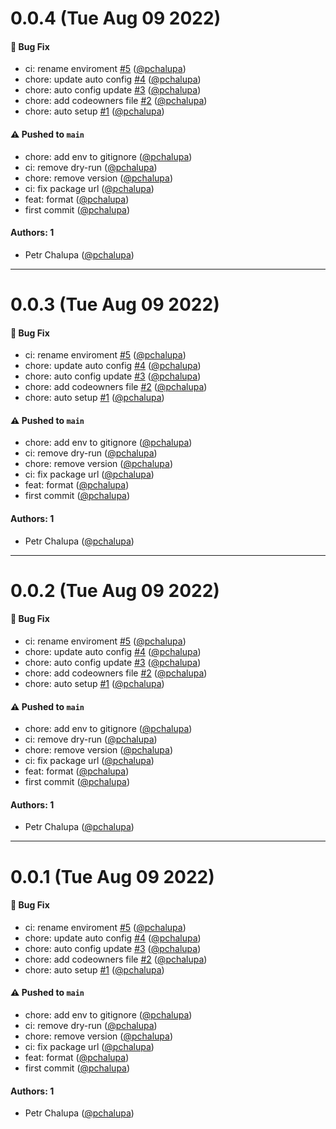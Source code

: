 # 0.0.4 (Tue Aug 09 2022)

#### 🐛 Bug Fix

- ci: rename enviroment [#5](https://github.com/torolocos/eslint-config/pull/5) ([@pchalupa](https://github.com/pchalupa))
- chore: update auto config [#4](https://github.com/torolocos/eslint-config/pull/4) ([@pchalupa](https://github.com/pchalupa))
- chore: auto config update [#3](https://github.com/torolocos/eslint-config/pull/3) ([@pchalupa](https://github.com/pchalupa))
- chore: add codeowners file [#2](https://github.com/torolocos/eslint-config/pull/2) ([@pchalupa](https://github.com/pchalupa))
- chore: auto setup [#1](https://github.com/torolocos/eslint-config/pull/1) ([@pchalupa](https://github.com/pchalupa))

#### ⚠️ Pushed to `main`

- chore: add env to gitignore ([@pchalupa](https://github.com/pchalupa))
- ci: remove dry-run ([@pchalupa](https://github.com/pchalupa))
- chore: remove version ([@pchalupa](https://github.com/pchalupa))
- ci: fix package url ([@pchalupa](https://github.com/pchalupa))
- feat: format ([@pchalupa](https://github.com/pchalupa))
- first commit ([@pchalupa](https://github.com/pchalupa))

#### Authors: 1

- Petr Chalupa ([@pchalupa](https://github.com/pchalupa))

---

# 0.0.3 (Tue Aug 09 2022)

#### 🐛 Bug Fix

- ci: rename enviroment [#5](https://github.com/torolocos/eslint-config/pull/5) ([@pchalupa](https://github.com/pchalupa))
- chore: update auto config [#4](https://github.com/torolocos/eslint-config/pull/4) ([@pchalupa](https://github.com/pchalupa))
- chore: auto config update [#3](https://github.com/torolocos/eslint-config/pull/3) ([@pchalupa](https://github.com/pchalupa))
- chore: add codeowners file [#2](https://github.com/torolocos/eslint-config/pull/2) ([@pchalupa](https://github.com/pchalupa))
- chore: auto setup [#1](https://github.com/torolocos/eslint-config/pull/1) ([@pchalupa](https://github.com/pchalupa))

#### ⚠️ Pushed to `main`

- chore: add env to gitignore ([@pchalupa](https://github.com/pchalupa))
- ci: remove dry-run ([@pchalupa](https://github.com/pchalupa))
- chore: remove version ([@pchalupa](https://github.com/pchalupa))
- ci: fix package url ([@pchalupa](https://github.com/pchalupa))
- feat: format ([@pchalupa](https://github.com/pchalupa))
- first commit ([@pchalupa](https://github.com/pchalupa))

#### Authors: 1

- Petr Chalupa ([@pchalupa](https://github.com/pchalupa))

---

# 0.0.2 (Tue Aug 09 2022)

#### 🐛 Bug Fix

- ci: rename enviroment [#5](https://github.com/torolocos/eslint-config/pull/5) ([@pchalupa](https://github.com/pchalupa))
- chore: update auto config [#4](https://github.com/torolocos/eslint-config/pull/4) ([@pchalupa](https://github.com/pchalupa))
- chore: auto config update [#3](https://github.com/torolocos/eslint-config/pull/3) ([@pchalupa](https://github.com/pchalupa))
- chore: add codeowners file [#2](https://github.com/torolocos/eslint-config/pull/2) ([@pchalupa](https://github.com/pchalupa))
- chore: auto setup [#1](https://github.com/torolocos/eslint-config/pull/1) ([@pchalupa](https://github.com/pchalupa))

#### ⚠️ Pushed to `main`

- chore: add env to gitignore ([@pchalupa](https://github.com/pchalupa))
- ci: remove dry-run ([@pchalupa](https://github.com/pchalupa))
- chore: remove version ([@pchalupa](https://github.com/pchalupa))
- ci: fix package url ([@pchalupa](https://github.com/pchalupa))
- feat: format ([@pchalupa](https://github.com/pchalupa))
- first commit ([@pchalupa](https://github.com/pchalupa))

#### Authors: 1

- Petr Chalupa ([@pchalupa](https://github.com/pchalupa))

---

# 0.0.1 (Tue Aug 09 2022)

#### 🐛 Bug Fix

- ci: rename enviroment [#5](https://github.com/torolocos/eslint-config/pull/5) ([@pchalupa](https://github.com/pchalupa))
- chore: update auto config [#4](https://github.com/torolocos/eslint-config/pull/4) ([@pchalupa](https://github.com/pchalupa))
- chore: auto config update [#3](https://github.com/torolocos/eslint-config/pull/3) ([@pchalupa](https://github.com/pchalupa))
- chore: add codeowners file [#2](https://github.com/torolocos/eslint-config/pull/2) ([@pchalupa](https://github.com/pchalupa))
- chore: auto setup [#1](https://github.com/torolocos/eslint-config/pull/1) ([@pchalupa](https://github.com/pchalupa))

#### ⚠️ Pushed to `main`

- chore: add env to gitignore ([@pchalupa](https://github.com/pchalupa))
- ci: remove dry-run ([@pchalupa](https://github.com/pchalupa))
- chore: remove version ([@pchalupa](https://github.com/pchalupa))
- ci: fix package url ([@pchalupa](https://github.com/pchalupa))
- feat: format ([@pchalupa](https://github.com/pchalupa))
- first commit ([@pchalupa](https://github.com/pchalupa))

#### Authors: 1

- Petr Chalupa ([@pchalupa](https://github.com/pchalupa))
